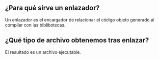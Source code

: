 ## ¿Para qué sirve un enlazador?
Un enlazador es el encargador de relacionar el código objeto generado al compilar con las biblibotecas.
## ¿Qué tipo de archivo obtenemos tras enlazar?
El resultado es un archivo ejecutable.
